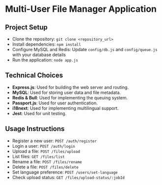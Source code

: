 # Multi-User File Manager Application

## Project Setup
- Clone the repository: `git clone <repository_url>`
- Install dependencies: `npm install`
- Configure MySQL and Redis: Update `config/db.js` and `config/queue.js` with your database details
- Run the application: `node app.js`

## Technical Choices
- **Express.js**: Used for building the web server and routing.
- **MySQL**: Used for storing user data and file metadata.
- **Redis & Bull**: Used for implementing the queuing system.
- **Passport.js**: Used for user authentication.
- **i18next**: Used for implementing multilingual support.
- **Jest**: Used for unit testing.

## Usage Instructions
- Register a new user: `POST /auth/register`
- Login a user: `POST /auth/login`
- Upload a file: `POST /files/upload`
- List files: `GET /files/list`
- Rename a file: `POST /files/rename`
- Delete a file: `POST /files/delete`
- Set language preference: `POST /users/set-language`
- Check upload status: `GET /files/upload-status/:jobId`
